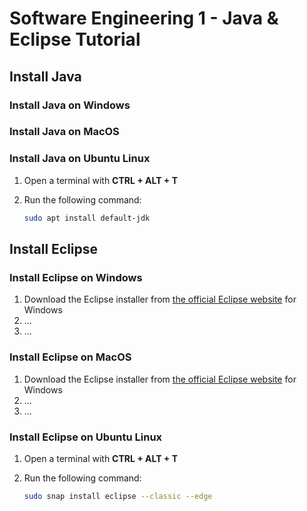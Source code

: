 # Software Engineering 1 - Java & Eclipse Tutorial

## Install Java

### Install Java on Windows

### Install Java on MacOS

### Install Java on Ubuntu Linux

1. Open a terminal with **CTRL + ALT + T**
2. Run the following command:

    ```bash
    sudo apt install default-jdk
    ```

## Install Eclipse

### Install Eclipse on Windows

1. Download the Eclipse installer from [the official Eclipse website](https://www.eclipse.org/downloads/packages/installer) for Windows
2. ...
3. ...

### Install Eclipse on MacOS

1. Download the Eclipse installer from [the official Eclipse website](https://www.eclipse.org/downloads/packages/installer) for Windows
2. ...
3. ...

### Install Eclipse on Ubuntu Linux

1. Open a terminal with **CTRL + ALT + T**
2. Run the following command:

    ```bash
    sudo snap install eclipse --classic --edge
    ```
